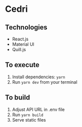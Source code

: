 # Cedri

## Technologies

- React.js
- Material UI
- Quill.js

## To execute

1. Install dependencies: `yarn`
2. Run `yarn dev` from your terminal

## To build

1. Adjust API URL in .env file
2. Run `yarn build`
3. Serve static files
